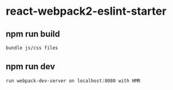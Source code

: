 # react-webpack2-eslint-starter

## npm run build
	bundle js/css files
## npm run dev
	run webpack-dev-server on localhost:8080 with HMR